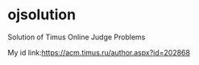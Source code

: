 # ojsolution
Solution of Timus Online Judge Problems

My id link:https://acm.timus.ru/author.aspx?id=202868
